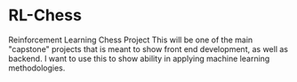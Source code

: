 # RL-Chess
Reinforcement Learning Chess Project
This will be one of the main "capstone" projects that is meant to show front end development, as well as backend. I want to use this to show ability in applying machine learning  methodologies. 